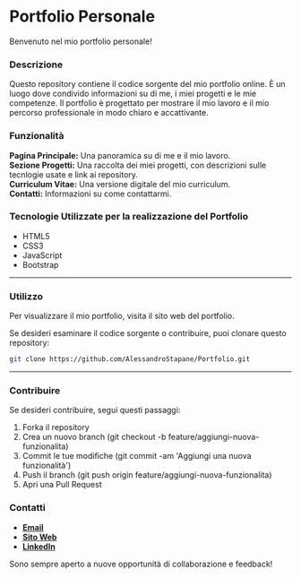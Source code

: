 # Portfolio Personale

Benvenuto nel mio portfolio personale!

### Descrizione

Questo repository contiene il codice sorgente del mio portfolio online. È un luogo dove condivido informazioni su di me, i miei progetti e le mie competenze. Il portfolio è progettato per mostrare il mio lavoro e il mio percorso professionale in modo chiaro e accattivante.

### Funzionalità

<b>Pagina Principale:</b> Una panoramica su di me e il mio lavoro.<br>
<b>Sezione Progetti:</b> Una raccolta dei miei progetti, con descrizioni sulle tecnlogie usate e link ai repository.<br>
<b>Curriculum Vitae:</b> Una versione digitale del mio curriculum.<br>
<b>Contatti:</b> Informazioni su come contattarmi.<br>

### Tecnologie Utilizzate per la realizzazione del Portfolio

* HTML5
* CSS3
* JavaScript
* Bootstrap

<hr>

### Utilizzo

Per visualizzare il mio portfolio, visita il sito web del portfolio.

Se desideri esaminare il codice sorgente o contribuire, puoi clonare questo repository:

``` bash
git clone https://github.com/AlessandroStapane/Portfolio.git
```
<hr>

### Contribuire

Se desideri contribuire, segui questi passaggi:

1. Forka il repository
1. Crea un nuovo branch (git checkout -b feature/aggiungi-nuova-funzionalita)
1. Commit le tue modifiche (git commit -am 'Aggiungi una nuova funzionalità')
1. Push il branch (git push origin feature/aggiungi-nuova-funzionalita)
1. Apri una Pull Request

### Contatti
* **[Email](alessandro.stapane@outlook.com)**<br>
* **[Sito Web](http://alessandrostapane.github.io/Portfolio/)**<br>
* **[LinkedIn](www.linkedin.com/in/alessandrostapane)**<br>

Sono sempre aperto a nuove opportunità di collaborazione e feedback!